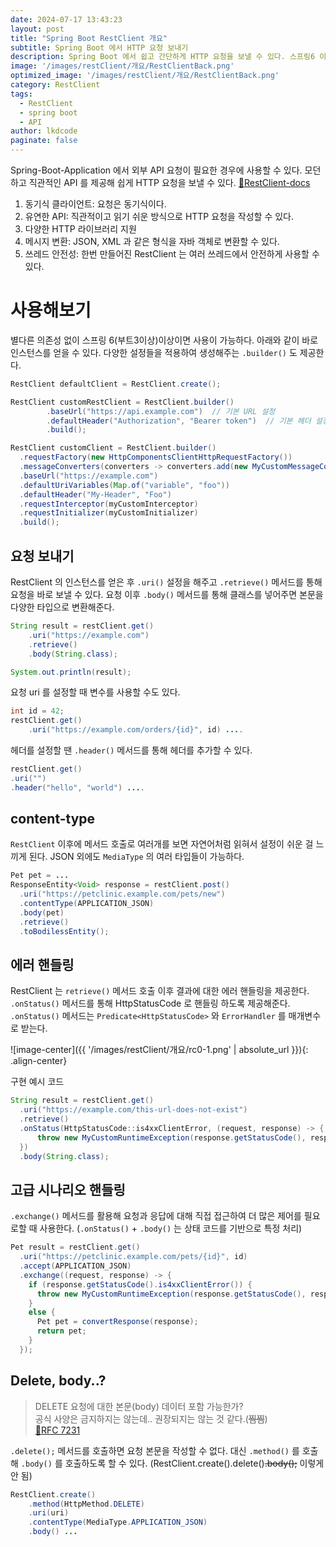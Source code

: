 ```yaml
---
date: 2024-07-17 13:43:23
layout: post
title: "Spring Boot RestClient 개요"
subtitle: Spring Boot 에서 HTTP 요청 보내기
description: Spring Boot 에서 쉽고 간단하게 HTTP 요청을 보낼 수 있다. 스프링6 이상에서 사용이 가능하다. 간단하게 알아본다!
image: '/images/restClient/개요/RestClientBack.png'
optimized_image: '/images/restClient/개요/RestClientBack.png'
category: RestClient
tags: 
  - RestClient
  - spring boot
  - API
author: lkdcode
paginate: false
---
```


Spring-Boot-Application 에서 외부 API 요청이 필요한 경우에 사용할 수 있다. 모던하고 직관적인 API 를 제공해 쉽게 HTTP 요청을 보낼 수 있다.  [🔗RestClient-docs](https://docs.spring.io/spring-framework/reference/integration/rest-clients.html)  

1. 동기식 클라이언트: 요청은 동기식이다.  
2. 유연한 API: 직관적이고 읽기 쉬운 방식으로 HTTP 요청을 작성할 수 있다.  
3. 다양한 HTTP 라이브러리 지원  
4. 메시지 변환: JSON, XML 과 같은 형식을 자바 객체로 변환할 수 있다.  
5. 쓰레드 안전성: 한번 만들어진 RestClient 는 여러 쓰레드에서 안전하게 사용할 수 있다.  



# 사용해보기  
별다른 의존성 없이 스프링 6(부트3이상)이상이면 사용이 가능하다. 아래와 같이 바로 인스턴스를 얻을 수 있다. 다양한 설정들을 적용하여 생성해주는 `.builder()` 도 제공한다.  

```java
RestClient defaultClient = RestClient.create();

RestClient customRestClient = RestClient.builder()
        .baseUrl("https://api.example.com")  // 기본 URL 설정
        .defaultHeader("Authorization", "Bearer token")  // 기본 헤더 설정
        .build();

RestClient customClient = RestClient.builder()
  .requestFactory(new HttpComponentsClientHttpRequestFactory())
  .messageConverters(converters -> converters.add(new MyCustomMessageConverter()))
  .baseUrl("https://example.com")
  .defaultUriVariables(Map.of("variable", "foo"))
  .defaultHeader("My-Header", "Foo")
  .requestInterceptor(myCustomInterceptor)
  .requestInitializer(myCustomInitializer)
  .build();
```

## 요청 보내기  
RestClient 의 인스턴스를 얻은 후 `.uri()` 설정을 해주고 `.retrieve()` 메서드를 통해 요청을 바로 보낼 수 있다. 요청 이후 `.body()` 메서드를 통해 클래스를 넣어주면 본문을 다양한 타입으로 변환해준다.   

```java
String result = restClient.get() 
    .uri("https://example.com") 
    .retrieve() 
    .body(String.class); 

System.out.println(result); 
```

요청 uri 를 설정할 때 변수를 사용할 수도 있다.  

```java
int id = 42;
restClient.get()
	.uri("https://example.com/orders/{id}", id) ....
```

헤더를 설정할 땐 `.header()` 메서드를 통해 헤더를 추가할 수 있다.  

```java
restClient.get()
.uri("")
.header("hello", "world") ....
```

## content-type
`RestClient` 이후에 메서드 호출로 여러개를 보면 자연어처럼 읽혀서 설정이 쉬운 걸 느끼게 된다. JSON 외에도 `MediaType` 의 여러 타입들이 가능하다.  

```java
Pet pet = ...
ResponseEntity<Void> response = restClient.post()
  .uri("https://petclinic.example.com/pets/new")
  .contentType(APPLICATION_JSON)
  .body(pet)
  .retrieve()
  .toBodilessEntity();
```

## 에러 핸들링  

RestClient 는 `retrieve()` 메서드 호출 이후 결과에 대한 에러 핸들링을 제공한다. `.onStatus()` 메서드를 통해 HttpStatusCode 로 핸들링 하도록 제공해준다. `.onStatus()` 메서드는 `Predicate<HttpStatusCode>` 와 `ErrorHandler` 를 매개변수로 받는다.   

![image-center]({{ '/images/restClient/개요/rc0-1.png' | absolute_url }}){: .align-center}

구현 예시 코드  
```java
String result = restClient.get()
  .uri("https://example.com/this-url-does-not-exist")
  .retrieve()
  .onStatus(HttpStatusCode::is4xxClientError, (request, response) -> {
      throw new MyCustomRuntimeException(response.getStatusCode(), response.getHeaders())
  })
  .body(String.class);
```

## 고급 시나리오 핸들링  

`.exchange()` 메서드를 활용해 요청과 응답에 대해 직접 접근하여 더 많은 제어를 필요로할 때 사용한다. (`.onStatus()` + `.body()` 는 상태 코드를 기반으로 특정 처리)  

```java
Pet result = restClient.get()
  .uri("https://petclinic.example.com/pets/{id}", id)
  .accept(APPLICATION_JSON)
  .exchange((request, response) -> {
    if (response.getStatusCode().is4xxClientError()) {
      throw new MyCustomRuntimeException(response.getStatusCode(), response.getHeaders());
    }
    else {
      Pet pet = convertResponse(response);
      return pet;
    }
  });
```

## Delete, body..?

> DELETE 요청에 대한 본문(body) 데이터 포함 가능한가?  
> 공식 사양은 금지하지는 않는데.. 권장되지는 않는 것 같다.(~~찜찜~~)  
> [🔗RFC 7231](https://www.rfc-editor.org/rfc/rfc7231#section-4.3.5)  

`.delete();` 메서드를 호출하면 요청 본문을 작성할 수 없다. 대신 `.method()` 를 호출해 `.body()` 를 호출하도록 할 수 있다. (RestClient.create().delete()~~.body();~~ 이렇게 안 됨)  

```java
RestClient.create()  
    .method(HttpMethod.DELETE)  
    .uri(uri)  
    .contentType(MediaType.APPLICATION_JSON)  
    .body() ...
```
